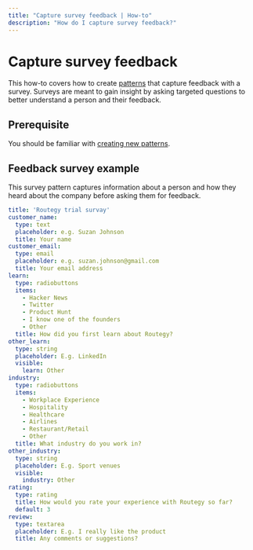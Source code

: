 ```yaml
---
title: "Capture survey feedback | How-to"
description: "How do I capture survey feedback?"
---
```


# Capture survey feedback

This how-to covers how to create [patterns](/reference/patterns/) that capture feedback with a survey. Surveys are meant to gain insight by asking targeted questions to better understand a person and their feedback.

## Prerequisite

You should be familiar with [creating new patterns](/how-to/create-new-patterns/).

## Feedback survey example

This survey pattern captures information about a person and how they heard about the company before asking them for feedback.

```yaml
title: 'Routegy trial survay'
customer_name:
  type: text
  placeholder: e.g. Suzan Johnson
  title: Your name
customer_email:
  type: email
  placeholder: e.g. suzan.johnson@gmail.com
  title: Your email address
learn:
  type: radiobuttons
  items:
    - Hacker News
    - Twitter
    - Product Hunt
    - I know one of the founders
    - Other
  title: How did you first learn about Routegy?
other_learn:
  type: string
  placeholder: E.g. LinkedIn
  visible:
    learn: Other
industry:
  type: radiobuttons
  items:
    - Workplace Experience
    - Hospitality
    - Healthcare
    - Airlines
    - Restaurant/Retail
    - Other
  title: What industry do you work in?
other_industry:
  type: string
  placeholder: E.g. Sport venues
  visible:
    industry: Other
rating:
  type: rating
  title: How would you rate your experience with Routegy so far?
  default: 3
review:
  type: textarea
  placeholder: E.g. I really like the product
  title: Any comments or suggestions?
